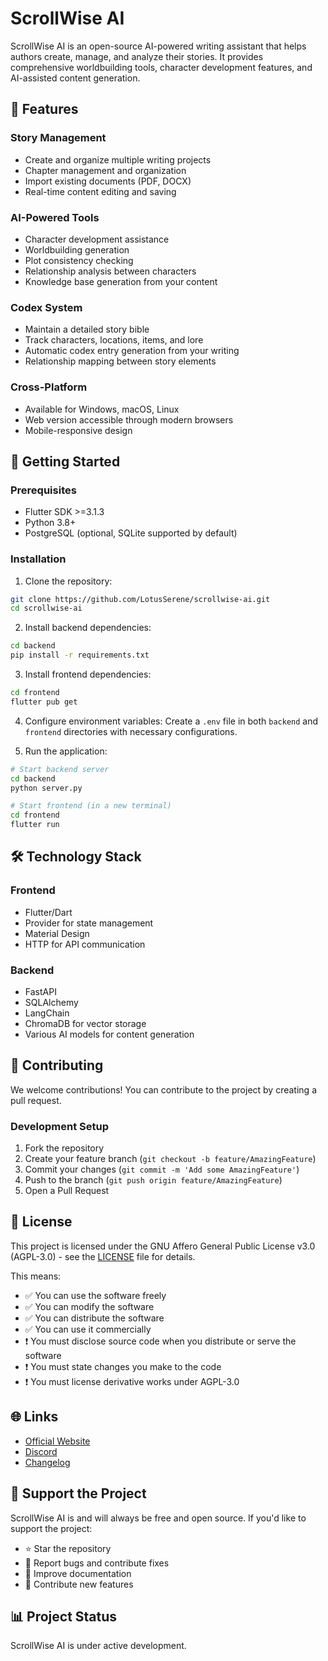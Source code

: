 # ScrollWise AI

ScrollWise AI is an open-source AI-powered writing assistant that helps authors create, manage, and analyze their stories. It provides comprehensive worldbuilding tools, character development features, and AI-assisted content generation.

## 🌟 Features

### Story Management
- Create and organize multiple writing projects
- Chapter management and organization
- Import existing documents (PDF, DOCX)
- Real-time content editing and saving

### AI-Powered Tools
- Character development assistance
- Worldbuilding generation
- Plot consistency checking
- Relationship analysis between characters
- Knowledge base generation from your content

### Codex System
- Maintain a detailed story bible
- Track characters, locations, items, and lore
- Automatic codex entry generation from your writing
- Relationship mapping between story elements

### Cross-Platform
- Available for Windows, macOS, Linux
- Web version accessible through modern browsers
- Mobile-responsive design

## 🚀 Getting Started

### Prerequisites
- Flutter SDK >=3.1.3
- Python 3.8+
- PostgreSQL (optional, SQLite supported by default)

### Installation

1. Clone the repository:
```bash
git clone https://github.com/LotusSerene/scrollwise-ai.git
cd scrollwise-ai
```

2. Install backend dependencies:
```bash
cd backend
pip install -r requirements.txt
```

3. Install frontend dependencies:
```bash
cd frontend
flutter pub get
```

4. Configure environment variables:
Create a `.env` file in both `backend` and `frontend` directories with necessary configurations.

5. Run the application:
```bash
# Start backend server
cd backend
python server.py

# Start frontend (in a new terminal)
cd frontend
flutter run
```

## 🛠️ Technology Stack

### Frontend
- Flutter/Dart
- Provider for state management
- Material Design
- HTTP for API communication

### Backend
- FastAPI
- SQLAlchemy
- LangChain
- ChromaDB for vector storage
- Various AI models for content generation

## 🤝 Contributing

We welcome contributions! You can contribute to the project by creating a pull request.

### Development Setup
1. Fork the repository
2. Create your feature branch (`git checkout -b feature/AmazingFeature`)
3. Commit your changes (`git commit -m 'Add some AmazingFeature'`)
4. Push to the branch (`git push origin feature/AmazingFeature`)
5. Open a Pull Request

## 📝 License

This project is licensed under the GNU Affero General Public License v3.0 (AGPL-3.0) - see the [LICENSE](LICENSE) file for details.

This means:
- ✅ You can use the software freely
- ✅ You can modify the software
- ✅ You can distribute the software
- ✅ You can use it commercially
- ❗ You must disclose source code when you distribute or serve the software
- ❗ You must state changes you make to the code
- ❗ You must license derivative works under AGPL-3.0

## 🌐 Links

- [Official Website](https://scrollwise.ai)
- [Discord](https://discord.gg/QHkAMkss)
- [Changelog](https://github.com/LotusSerene/scrollwise-ai/changelog.md)

## 💝 Support the Project

ScrollWise AI is and will always be free and open source. If you'd like to support the project:

- ⭐ Star the repository
- 🐛 Report bugs and contribute fixes
- 📖 Improve documentation
- 🎨 Contribute new features

## 📊 Project Status

ScrollWise AI is under active development. 

